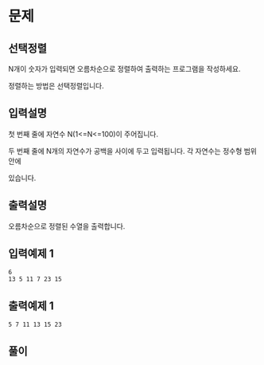 # 문제

##  선택정렬

N개이 숫자가 입력되면 오름차순으로 정렬하여 출력하는 프로그램을 작성하세요.

정렬하는 방법은 선택정렬입니다.




## 입력설명

첫 번째 줄에 자연수 N(1<=N<=100)이 주어집니다.

두 번째 줄에 N개의 자연수가 공백을 사이에 두고 입력됩니다. 각 자연수는 정수형 범위 안에 

있습니다. 


## 출력설명
오름차순으로 정렬된 수열을 출력합니다.


## 입력예제 1

```
6
13 5 11 7 23 15
```



## 출력예제 1

```
5 7 11 13 15 23

```


## 풀이


```c++

```
